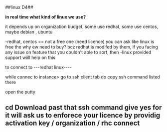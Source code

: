 ##linux D4##

**in real time what kind of linux we use?**

it depends up on organization budget, some use redhat, some use centos, maybe debian , ubuntu 

-redhat, centos == not a free one (need licence) you can ask like linux is free the why ew need to buy?
bcz redhat is modifed by them, if you facing any issue on feature that you couldn't able to sort, then
-linux provided support wiill help on this 

to connect to ---redhat linux----


while connec to instance> go to ssh client tab 
do copy ssh command listed there

open the putty

cd Download
past that ssh command 
give yes for 
it will ask us to enforece your licence by providig activation key / organization / rhc connect
------------------







